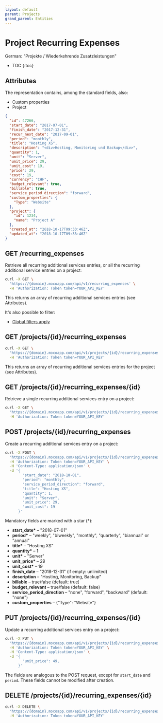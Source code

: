 ```yaml
---
layout: default
parent: Projects
grand_parent: Entities
---
```


# Project Recurring Expenses

German: "Projekte / Wiederkehrende Zusatzleistungen"

- TOC
{:toc}

## Attributes

The representation contains, among the standard fields, also:

- Custom properties
- Project

```json
{
  "id": 47266,
  "start_date": "2017-07-01",
  "finish_date": "2017-12-31",
  "recur_next_date": "2017-09-01",
  "period": "monthly",
  "title": "Hosting XS",
  "description": "<div>Hosting, Monitoring und Backup</div>",
  "quantity": 1,
  "unit": "Server",
  "unit_price": 29,
  "unit_cost": 19,
  "price": 29,
  "cost": 19,
  "currency": "CHF",
  "budget_relevant": true,
  "billable": true,
  "service_period_direction": "forward",
  "custom_properties": {
    "Type": "Website"
  },
  "project": {
    "id": 1234,
    "name": "Project A"
  },
  "created_at": "2018-10-17T09:33:46Z",
  "updated_at": "2018-10-17T09:33:46Z"
}
```

## GET /recurring_expenses

Retrieve all recurring additional services entries, or all the recurring additional service entries on a project:

```bash
curl -X GET \
  'https://{domain}.mocoapp.com/api/v1/recurring_expenses' \
  -H 'Authorization: Token token=YOUR_API_KEY'
```

This returns an array of recurring additional services entries (see Attributes).

It's also possible to filter:

- [Global filters apply](../entities#global-filters)

## GET /projects/{id}/recurring_expenses

```bash
curl -X GET \
  'https://{domain}.mocoapp.com/api/v1/projects/{id}/recurring_expenses' \
  -H 'Authorization: Token token=YOUR_API_KEY'
```

This returns an array of recurring additional services entries for the project (see Attributes).

## GET /projects/{id}/recurring_expenses/{id}

Retrieve a single recurring additional services entry on a project:

```bash
curl -X GET \
  'https://{domain}.mocoapp.com/api/v1/projects/{id}/recurring_expenses/{id}' \
  -H 'Authorization: Token token=YOUR_API_KEY'
```

## POST /projects/{id}/recurring_expenses

Create a recurring additional services entry on a project:

```bash
curl -X POST \
  'https://{domain}.mocoapp.com/api/v1/projects/{id}/recurring_expenses' \
  -H 'Authorization: Token token=YOUR_API_KEY' \
  -H 'Content-Type: application/json' \
  -d '{
        "start_date": "2018-10-01",
        "period": "monthly",
        "service_period_direction": "forward",
        "title": "Hosting XS",
        "quantity": 1,
        "unit": "Server",
        "unit_price": 29,
        "unit_cost": 19
      }'
```

Mandatory fields are marked with a star (\*):

- **start_date\*** – "2018-07-01"
- **period\*** – "weekly", "biweekly", "monthly", "quarterly", "biannual" or "annual"
- **title\*** – "Hosting XS"
- **quantity\*** – 1
- **unit\*** – "Server"
- **unit_price\*** – 29
- **unit_cost\*** – 19
- **finish_date** – "2018-12-31" (if empty: unlimited)
- **description** – "Hosting, Monitoring, Backup"
- **billable** – true/false (default: true)
- **budget_relevant** – true/false (default: false)
- **service_period_direction** – "none", "forward", "backward" (default: "none")
- **custom_properties** – {"Type": "Website"}

## PUT /projects/{id}/recurring_expenses/{id}

Update a recurring additional services entry on a project:

```bash
curl -X PUT \
  'https://{domain}.mocoapp.com/api/v1/projects/{id}/recurring_expenses/{id}' \
  -H 'Authorization: Token token=YOUR_API_KEY' \
  -H 'Content-Type: application/json' \
  -d '{
        "unit_price": 49,
      }'
```

The fields are analogous to the POST request, except for `start_date` and `period`. These fields cannot be modified after creation.

## DELETE /projects/{id}/recurring_expenses/{id}

```bash
curl -X DELETE \
  'https://{domain}.mocoapp.com/api/v1/projects/{id}/recurring_expenses/{id}' \
  -H 'Authorization: Token token=YOUR_API_KEY'
```
